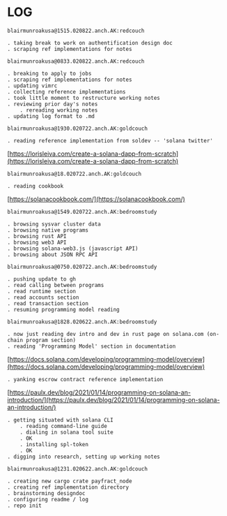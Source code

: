 # LOG

```
blairmunroakusa@1515.020822.anch.AK:redcouch

. taking break to work on authentification design doc
. scraping ref implementations for notes
```
```
blairmunroakusa@0833.020822.anch.AK:redcouch

. breaking to apply to jobs
. scraping ref implementations for notes
. updating vimrc
. collecting reference implementations
. took little moment to restructure working notes
. reviewing prior day's notes
	. rereading working notes
. updating log format to .md
```
```
blairmunroakusa@1930.020722.anch.AK:goldcouch

. reading reference implementation from soldev -- 'solana twitter'
```
[https://lorisleiva.com/create-a-solana-dapp-from-scratch](https://lorisleiva.com/create-a-solana-dapp-from-scratch)
```
blairmunroakusa@18.020722.anch.AK:goldcouch

. reading cookbook
```
[https://solanacookbook.com/](https://solanacookbook.com/)
```
blairmunroakusa@1549.020722.anch.AK:bedroomstudy

. browsing sysvar cluster data
. browsing native programs
. browsing rust API
. browsing web3 API
. browsing solana-web3.js (javascript API)
. browsing about JSON RPC API
```
```
blairmunroakusa@0750.020722.anch.AK:bedroomstudy

. pushing update to gh
. read calling between programs
. read runtime section
. read accounts section
. read transaction section
. resuming programming model reading
```
```
blairmunroakusa@1828.020622.anch.AK:bedroomstudy

. now just reading dev intro and dev in rust page on solana.com (on-chain program section)
. reading 'Programming Model' section in documentation
```
[https://docs.solana.com/developing/programming-model/overview](https://docs.solana.com/developing/programming-model/overview)
```
. yanking escrow contract reference implementation
```
[https://paulx.dev/blog/2021/01/14/programming-on-solana-an-introduction/](https://paulx.dev/blog/2021/01/14/programming-on-solana-an-introduction/)
```
. getting situated with solana CLI
	. reading command-line guide
	. dialing in solana tool suite
	. OK
	. installing spl-token
	. OK
. digging into research, setting up working notes
```
```
blairmunroakusa@1231.020622.anch.AK:goldcouch

. creating new cargo crate payfract_node
. creating ref implementation directory
. brainstorming designdoc
. configuring readme / log
. repo init
```
